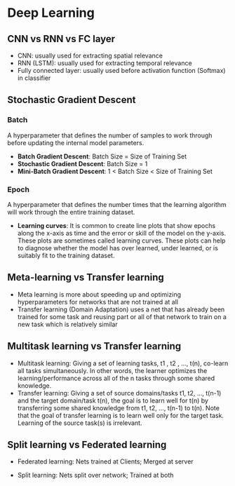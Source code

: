 # Deep Learning

## CNN vs RNN vs FC layer
- CNN: usually used for extracting spatial relevance
- RNN (LSTM): usually used for extracting temporal relevance
- Fully connected layer: usually used before activation function (Softmax) in classifier

## Stochastic Gradient Descent
 
### Batch

A hyperparameter that defines the number of samples to work through before updating the internal model parameters.

- **Batch Gradient Descent**: Batch Size = Size of Training Set
- **Stochastic Gradient Descent**: Batch Size = 1
- **Mini-Batch Gradient Descent**: 1 < Batch Size < Size of Training Set

### Epoch

A hyperparameter that defines the number times that the learning algorithm will work through the entire training dataset.

- **Learning curves**: 
It is common to create line plots that show epochs along the x-axis as time and the error or skill of the model on the y-axis. These plots are sometimes called learning curves. These plots can help to diagnose whether the model has over learned, under learned, or is suitably fit to the training dataset.

## Meta-learning vs Transfer learning

- Meta learning is more about speeding up and optimizing hyperparameters for networks that are not trained at all
- Transfer learning (Domain Adaptation) uses a net that has already been trained for some task and reusing part or all of that network to train on a new task which is relatively similar

## Multitask learning vs Transfer learning

- Multitask learning: Giving a set of learning tasks, t1 , t2 , …, t(n), co-learn all tasks simultaneously. In other words, the learner optimizes the learning/performance across all of the n tasks through some shared knowledge.
- Transfer learning: Giving a set of source domains/tasks t1, t2, …, t(n-1) and the target domain/task t(n), the goal is to learn well for t(n) by transferring some shared knowledge from t1, t2, …, t(n-1) to t(n). Note that the goal of transfer learning is to learn well only for the target task. Learning of the source task(s) is irrelevant.

## Split learning vs Federated learning

- Federated learning: Nets trained at Clients; Merged at server

- Split learning: Nets split over network; Trained at both